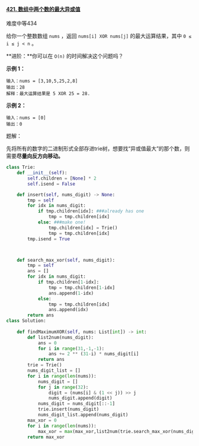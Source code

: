 #### [421. 数组中两个数的最大异或值](https://leetcode-cn.com/problems/maximum-xor-of-two-numbers-in-an-array/)

难度中等434

给你一个整数数组 `nums` ，返回 `nums[i] XOR nums[j]` 的最大运算结果，其中 `0 ≤ i ≤ j < n` 。

**进阶：**你可以在 `O(n)` 的时间解决这个问题吗？

 

**示例 1：**

```
输入：nums = [3,10,5,25,2,8]
输出：28
解释：最大运算结果是 5 XOR 25 = 28.
```

**示例 2：**

```
输入：nums = [0]
输出：0
```

题解：

先将所有的数字的二进制形式全部存进trie树，想要找“异或值最大”的那个数，则需要**尽量向反方向移动。**

```python
class Trie:
    def __init__(self):
        self.children = [None] * 2
        self.isend = False

    def insert(self, nums_digit) -> None:
        tmp = self
        for idx in nums_digit:
            if tmp.children[idx]: ###already has one
                tmp = tmp.children[idx]
            else: ###make one!
                tmp.children[idx] = Trie()
                tmp = tmp.children[idx]
        tmp.isend = True



    def search_max_xor(self, nums_digit):
        tmp = self
        ans = []
        for idx in nums_digit:
            if tmp.children[1-idx]:
                tmp = tmp.children[1-idx]
                ans.append(1-idx)
            else:
                tmp = tmp.children[idx]
                ans.append(idx)
        return ans
class Solution:
    
    def findMaximumXOR(self, nums: List[int]) -> int:
        def list2num(nums_digit):
            ans = 0
            for i in range(31,-1,-1):
                ans += 2 ** (31-i) * nums_digit[i]
            return ans
        trie = Trie()
        nums_digit_list = []
        for i in range(len(nums)):
            nums_digit = []
            for j in range(32):
                digit = (nums[i] & (1 << j)) >> j
                nums_digit.append(digit)
            nums_digit = nums_digit[::-1]
            trie.insert(nums_digit)
            nums_digit_list.append(nums_digit)
        max_xor = 0
        for i in range(len(nums)):
            max_xor = max(max_xor,list2num(trie.search_max_xor(nums_digit_list[i])) ^ nums[i])
        return max_xor

                
```

